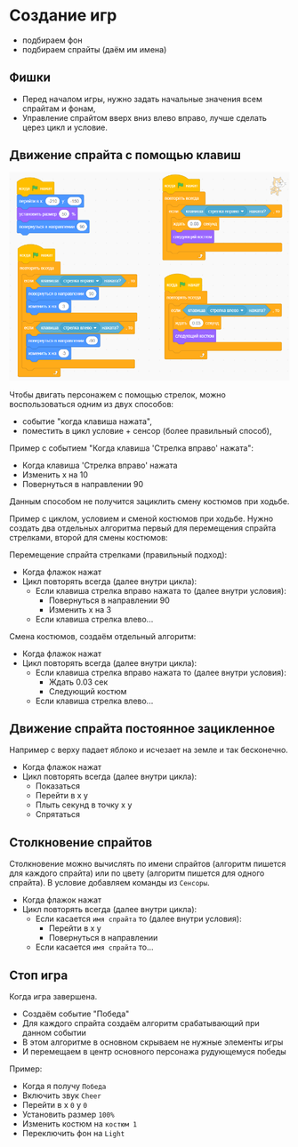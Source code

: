 # Создание игр

- подбираем фон
- подбираем спрайты (даём им имена)

## Фишки
- Перед началом игры, нужно задать начальные значения всем спрайтам и фонам,
- Управление спрайтом вверх вниз влево вправо, лучше сделать церез цикл и условие.

## Движение спрайта с помощью клавиш

<img src="img/1-move.png" />

Чтобы двигать персонажем с помощью стрелок, можно воспользоваться одним из двух способов:
- событие "когда клавиша нажата",
- поместить в цикл условие + сенсор (более правильный способ),

Пример с событием "Когда клавиша 'Стрелка вправо' нажата":
- Когда клавиша 'Стрелка вправо' нажата
- Изменить x на 10
- Повернуться в направлении 90

Данным способом не получится зациклить смену костюмов при ходьбе. 

Пример с циклом, условием и сменой костюмов при ходьбе. Нужно создать два отдельных алгоритма первый для перемещения спрайта стрелками, второй для смены костюмов:

Перемещение спрайта стрелками (правильный подход):
- Когда флажок нажат
- Цикл повторять всегда (далее внутри цикла):
  - Если клавиша стрелка вправо нажата то (далее внутри условия):
    - Повернуться в направлении 90
    - Изменить х на 3
  - Если клавиша стрелка влево...

Смена костюмов, создаём отдельный алгоритм:
- Когда флажок нажат
- Цикл повторять всегда (далее внутри цикла):
  - Если клавиша стрелка вправо нажата то (далее внутри условия):
    - Ждать 0.03 сек
    - Следующий костюм
  - Если клавиша стрелка влево...

## Движение спрайта постоянное зацикленное
Например с верху падает яблоко и исчезает на земле и так бесконечно.

- Когда флажок нажат
- Цикл повторять всегда (далее внутри цикла):
  - Показаться
  - Перейти в x y
  - Плыть секунд в точку x y
  - Спрятаться

## Столкновение спрайтов
Столкновение можно вычислять по имени спрайтов (алгоритм пишется для каждого спрайта) или по цвету (алгоритм пишется для одного спрайта). В условие добавляем команды из `Сенсоры`.

- Когда флажок нажат
- Цикл повторять всегда (далее внутри цикла):
  - Если касается `имя спрайта` то (далее внутри условия):
    - Перейти в x y
    - Повернуться в направлении
  - Если касается `имя спрайта` то...

## Стоп игра
Когда игра завершена.

- Создаём событие "Победа"
- Для каждого спрайта создаём алгоритм срабатывающий при данном событии
- В этом алгоритме в основном скрываем не нужные элементы игры
- И перемещаем в центр основного персонажа рудующемуся победы

Пример:

- Когда я получу `Победа`
- Включить звук `Cheer`
- Перейти в x `0` y `0`
- Установить размер `100%`
- Изменить костюм на `костюм 1`
- Переключить фон на `Light`
